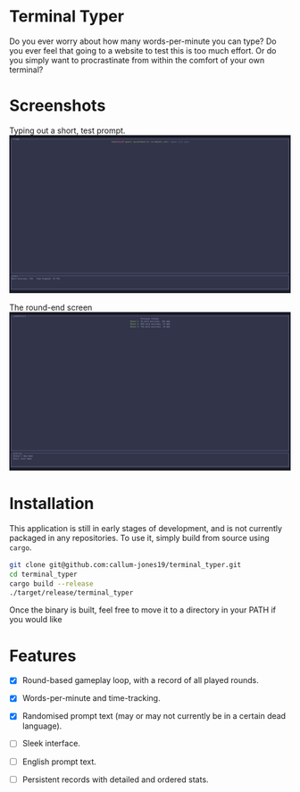 # Terminal Typer
Do you ever worry about how many words-per-minute you can type? Do you ever
feel that going to a website to test this is too much effort. Or do you
simply want to procrastinate from within the comfort of your own terminal?

# Screenshots

Typing out a short, test prompt.
![typing_image](./resources/typing_example.png)

The round-end screen
![end_screen_example](./resources/end_screen_example.png)


# Installation
This application is still in early stages of development, and is not currently
packaged in any repositories. To use it, simply build from source using
`cargo`.

```bash
git clone git@github.com:callum-jones19/terminal_typer.git
cd terminal_typer
cargo build --release
./target/release/terminal_typer
```

Once the binary is built, feel free to move it to a directory in your PATH if
you would like

# Features
- [x] Round-based gameplay loop, with a record of all played rounds.
- [x] Words-per-minute and time-tracking.
- [x] Randomised prompt text (may or may not currently be in a certain
  dead language).
- [ ] Sleek interface.
- [ ] English prompt text.
- [ ] Persistent records with detailed and ordered stats.

